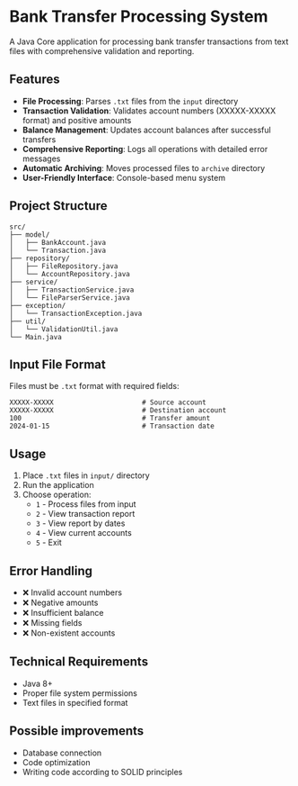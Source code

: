 # Bank Transfer Processing System

A Java Core application for processing bank transfer transactions from text files with comprehensive validation and reporting.

## Features

- **File Processing**: Parses `.txt` files from the `input` directory
- **Transaction Validation**: Validates account numbers (XXXXX-XXXXX format) and positive amounts  
- **Balance Management**: Updates account balances after successful transfers
- **Comprehensive Reporting**: Logs all operations with detailed error messages
- **Automatic Archiving**: Moves processed files to `archive` directory
- **User-Friendly Interface**: Console-based menu system

## Project Structure

```
src/
├── model/
│   ├── BankAccount.java
│   └── Transaction.java
├── repository/
│   ├── FileRepository.java
│   └── AccountRepository.java
├── service/
│   ├── TransactionService.java
│   └── FileParserService.java
├── exception/
│   └── TransactionException.java
├── util/
│   └── ValidationUtil.java
└── Main.java
```

## Input File Format

Files must be `.txt` format with required fields:
```
XXXXX-XXXXX                      # Source account
XXXXX-XXXXX                      # Destination account  
100                              # Transfer amount
2024-01-15                       # Transaction date
```

## Usage

1. Place `.txt` files in `input/` directory
2. Run the application
3. Choose operation:
   - `1` - Process files from input
   - `2` - View transaction report
   - `3` - View report by dates
   - `4` - View current accounts
   - `5` - Exit
     
## Error Handling

- ❌ Invalid account numbers
- ❌ Negative amounts  
- ❌ Insufficient balance
- ❌ Missing fields
- ❌ Non-existent accounts

## Technical Requirements

- Java 8+
- Proper file system permissions
- Text files in specified format

## Possible improvements
- Database connection
- Code optimization
- Writing code according to SOLID principles
